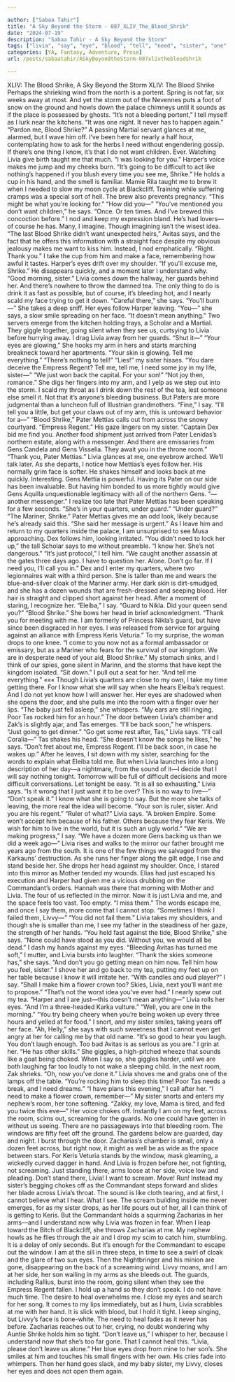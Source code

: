 ```yaml
---

author: ["Sabaa Tahir"]
title: "A Sky Beyond the Storm - 087_XLIV_The_Blood_Shrik"
date: "2024-07-19"
description: "Sabaa Tahir - A Sky Beyond the Storm"
tags: ["livia", "say", "eye", "blood", "tell", "need", "sister", "one", "shrike", "know", "want", "see", "hand", "face", "guard", "u", "pater", "time", "back", "gen", "room", "foot", "bleeding", "harper", "make"]
categories: [YA, Fantasy, Adventure, Prose]
url: /posts/sabaatahir/ASkyBeyondtheStorm-087xlivthebloodshrik

---
```



XLIV: The Blood Shrike, A Sky Beyond the Storm
XLIV: The Blood Shrike
Perhaps the shrieking wind from the north is a portent. Spring is not far, six weeks away at most. And yet the storm out of the Nevennes puts a foot of snow on the ground and howls down the palace chimneys until it sounds as if the place is possessed by ghosts.
“It’s not a bleeding portent,” I tell myself as I lurk near the kitchens. “It was one night. It never has to happen again.”
“Pardon me, Blood Shrike?” A passing Martial servant glances at me, alarmed, but I wave him off. I’ve been here for nearly a half hour, contemplating how to ask for the herbs I need without engendering gossip. If there’s one thing I know, it’s that I do not want children. Ever. Watching Livia give birth taught me that much.
“I was looking for you.” Harper’s voice makes me jump and my cheeks burn.
“It’s going to be difficult to act like nothing’s happened if you blush every time you see me, Shrike.” He holds a cup in his hand, and the smell is familiar. Mamie Rila taught me to brew it when I needed to slow my moon cycle at Blackcliff. Training while suffering cramps was a special sort of hell. The brew also prevents pregnancy.
“This might be what you’re looking for.”
“How did you—”
“You’ve mentioned you don’t want children,” he says. “Once. Or ten times. And I’ve brewed this concoction before.”
I nod and keep my expression bland. He’s had lovers—of course he has. Many, I imagine. Though imagining isn’t the wisest idea.
“The last Blood Shrike didn’t want unexpected heirs,” Avitas says, and the fact that he offers this information with a straight face despite my obvious jealousy makes me want to kiss him.
Instead, I nod emphatically. “Right. Thank you.” I take the cup from him and make a face, remembering how awful it tastes.
Harper’s eyes drift over my shoulder. “If you’ll excuse me, Shrike.” He disappears quickly, and a moment later I understand why.
“Good morning, sister.” Livia comes down the hallway, her guards behind her. And there’s nowhere to throw the damned tea. The only thing to do is drink it as fast as possible, but of course, it’s bleeding hot, and I nearly scald my face trying to get it down.
“Careful there,” she says. “You’ll burn—”
She takes a deep sniff. Her eyes follow Harper leaving.
“You—” she says, a slow smile spreading on her face.
“It doesn’t mean anything.” Two servers emerge from the kitchen holding trays, a Scholar and a Martial. They giggle together, going silent when they see us, curtsying to Livia before hurrying away. I drag Livia away from her guards. “Shut it—”
“Your eyes are glowing,” She hooks my arm in hers and starts marching breakneck toward her apartments. “Your skin is glowing. Tell me everything.”
“There’s nothing to tell!”
“Lies!” my sister hisses. “You dare deceive the Empress Regent? Tell me, tell me, I need some joy in my life, sister—”
“We just won back the capital. For your son!”
“Not joy then, romance.” She digs her fingers into my arm, and I yelp as we step out into the storm. I scald my throat as I drink down the rest of the tea, lest someone else smell it. Not that it’s anyone’s bleeding business. But Paters are more judgmental than a luncheon full of Illustrian grandmothers.
“Fine,” I say. “I’ll tell you a little, but get your claws out of my arm, this is untoward behavior for a—”
“Blood Shrike,” Pater Mettias calls out from across the snowy courtyard. “Empress Regent.” His gaze lingers on my sister. “Captain Dex bid me find you. Another food shipment just arrived from Pater Lenidas’s northern estate, along with a messenger. And there are emissaries from Gens Candela and Gens Visselia. They await you in the throne room.”
“Thank you, Pater Mettias.” Livia glances at me, one eyebrow arched. We’ll talk later.
As she departs, I notice how Mettias’s eyes follow her. His normally grim face is softer. He shakes himself and looks back at me quickly.
Interesting.
Gens Mettia is powerful. Having its Pater on our side has been invaluable. But having him bonded to us more tightly would give Gens Aquilla unquestionable legitimacy with all of the northern Gens.
“—another messenger.” I realize too late that Pater Mettias has been speaking for a few seconds. “She’s in your quarters, under guard.”
“Under guard?”
“The Mariner, Shrike.” Pater Mettias gives me an odd look, likely because he’s already said this. “She said her message is urgent.”
As I leave him and return to my quarters inside the palace, I am unsurprised to see Musa approaching. Dex follows him, looking irritated.
“You didn’t need to lock her up,” the tall Scholar says to me without preamble. “I know her. She’s not dangerous.”
“It’s just protocol,” I tell him. “We caught another assassin at the gates three days ago. I have to question her. Alone. Don’t go far. If I need you, I’ll call you in.”
Dex and I enter my quarters, where two legionnaires wait with a third person. She is taller than me and wears the blue-and-silver cloak of the Mariner army. Her dark skin is dirt-smudged, and she has a dozen wounds that are fresh-dressed and seeping blood. Her hair is straight and clipped short against her head. After a moment of staring, I recognize her.
“Eleiba,” I say. “Guard to Nikla. Did your queen send you?”
“Blood Shrike.” She bows her head in brief acknowledgment. “Thank you for meeting with me. I am formerly of Princess Nikla’s guard, but have since been disgraced in her eyes. I was released from service for arguing against an alliance with Empress Keris Veturia.”
To my surprise, the woman drops to one knee. “I come to you now not as a formal ambassador or emissary, but as a Mariner who fears for the survival of our kingdom. We are in desperate need of your aid, Blood Shrike.”
My stomach sinks, and I think of our spies, gone silent in Marinn, and the storms that have kept the kingdom isolated.
“Sit down.” I pull out a seat for her. “And tell me everything.”
«««
Though Livia’s quarters are close to my own, I take my time getting there. For I know what she will say when she hears Eleiba’s request. And I do not yet know how I will answer her.
Her eyes are shadowed when she opens the door, and she pulls me into the room with a finger over her lips.
“The baby just fell asleep,” she whispers. “My ears are still ringing. Poor Tas rocked him for an hour.”
The door between Livia’s chamber and Zak’s is slightly ajar, and Tas emerges.
“I’ll be back soon,” he whispers. “Just going to get dinner.”
“Go get some rest after, Tas,” Livia says. “I’ll call Coralia—”
Tas shakes his head. “She doesn’t know the songs he likes,” he says. “Don’t fret about me, Empress Regent. I’ll be back soon, in case he wakes up.”
After he leaves, I sit down with my sister, searching for the words to explain what Eleiba told me. But when Livia launches into a long description of her day—a nightmare, from the sound of it—I decide that I will say nothing tonight. Tomorrow will be full of difficult decisions and more difficult conversations. Let tonight be easy.
“It is all so exhausting,” Livia says. “Is it wrong that I just want it to be over? This is no way to live—”
“Don’t speak it.” I know what she is going to say. But the more she talks of leaving, the more real the idea will become. “Your son is ruler, sister. And you are his regent.”
“Ruler of what?” Livia says. “A broken Empire. Some won’t accept him because of his father. Others because they fear Keris. We wish for him to live in the world, but it is such an ugly world.”
“We are making progress,” I say. “We have a dozen more Gens backing us than we did a week ago—”
Livia rises and walks to the mirror our father brought me years ago from the south. It is one of the few things we salvaged from the Karkauns’ destruction. As she runs her finger along the gilt edge, I rise and stand beside her. She drops her head against my shoulder.
Once, I stared into this mirror as Mother tended my wounds. Elias had just escaped his execution and Harper had given me a vicious drubbing on the Commandant’s orders. Hannah was there that morning with Mother and Livia. The four of us reflected in the mirror.
Now it is just Livia and me, and the space feels too vast. Too empty.
“I miss them.” The words escape me, and once I say them, more come that I cannot stop. “Sometimes I think I failed them, Livvy—”
“You did not fail them.” Livia takes my shoulders, and though she is smaller than me, I see my father in the steadiness of her gaze, the strength of her hands. “You held fast against the tide, Blood Shrike,” she says. “None could have stood as you did. Without you, we would all be dead.”
I dash my hands against my eyes. “Bleeding Avitas has turned me soft,” I mutter, and Livia bursts into laughter.
“Thank the skies someone has,” she says. “And don’t you go getting mean on him now. Tell him how you feel, sister.”
I shove her and go back to my tea, putting my feet up on her table because I know it will irritate her. “With candles and oud player?” I say. “Shall I make him a flower crown too? Skies, Livia, next you’ll want me to propose.”
“That’s not the worst idea you’ve ever had.”
I nearly spew out my tea. “Harper and I are just—this doesn’t mean anything—”
Livia rolls her eyes. “And I’m a three-headed Karka vulture.”
“Well, you are one in the morning.”
“You try being cheery when you’re being woken up every three hours and yelled at for food.”
I snort, and my sister smiles, taking years off her face.
“Ah, Helly,” she says with such sweetness that I cannot even get angry at her for calling me by that old name. “It’s so good to hear you laugh. You don’t laugh enough. Too bad Avitas is as serious as you are.”
I grin at her. “He has other skills.”
She giggles, a high-pitched wheeze that sounds like a goat being choked. When I say so, she giggles harder, until we are both laughing far too loudly to not wake a sleeping child.
In the next room, Zak shrieks.
“Oh, now you’ve done it.” Livia shoves me and grabs one of the lamps off the table. “You’re rocking him to sleep this time! Poor Tas needs a break, and I need dreams.”
“I have plans this evening,” I call after her. “I need to make a flower crown, remember—”
My sister snorts and enters my nephew’s room, her tone softening. “Zakky, my love, Mama is tired, and fed you twice this eve—”
Her voice chokes off. Instantly I am on my feet, across the room, scims out, screaming for the guards. No one could have gotten in without us seeing. There are no passageways into that bleeding room. The windows are fifty feet off the ground. The gardens below are guarded, day and night.
I burst through the door. Zacharias’s chamber is small, only a dozen feet across, but right now, it might as well be as wide as the space between stars. For Keris Veturia stands by the window, mask gleaming, a wickedly curved dagger in hand. And Livia is frozen before her, not fighting, not screaming. Just standing there, arms loose at her side, voice low and pleading.
Don’t stand there, Livia! I want to scream. Move! Run!
Instead my sister’s begging chokes off as the Commandant steps forward and slides her blade across Livia’s throat. The sound is like cloth tearing, and at first, I cannot believe what I hear. What I see.
The scream building inside me never emerges, for as my sister drops, as her life pours out of her, all I can think of is getting to Keris.
But the Commandant holds a squirming Zacharias in her arms—and I understand now why Livia was frozen in fear. When I leap toward the Bitch of Blackcliff, she throws Zacharias at me. My nephew howls as he flies through the air and I drop my scim to catch him, stumbling.
It is a delay of only seconds. But it’s enough for the Commandant to escape out the window. I am at the sill in three steps, in time to see a swirl of cloak and the glare of two sun eyes.
Then the Nightbringer and his minion are gone, disappearing on the back of a screaming wind.
Livvy moans, and I am at her side, her son wailing in my arms as she bleeds out. The guards, including Rallius, burst into the room, going silent when they see the Empress Regent fallen.
I hold up a hand so they don’t speak. I do not have much time. The desire to heal overwhelms me. I close my eyes and search for her song. It comes to my lips immediately, but as I hum, Livia scrabbles at me with her hand. It is slick with blood, but I hold it tight.
I keep singing, but Livvy’s face is bone-white. The need to heal fades as it never has before. Zacharias reaches out to her, crying, no doubt wondering why Auntie Shrike holds him so tight.
“Don’t leave us,” I whisper to her, because I understand now that she’s too far gone. That I cannot heal this. “Livia, please don’t leave us alone.”
Her blue eyes drop from mine to her son’s. She smiles at him and touches his small fingers with her own. His cries fade into whimpers.
Then her hand goes slack, and my baby sister, my Livvy, closes her eyes and does not open them again.
